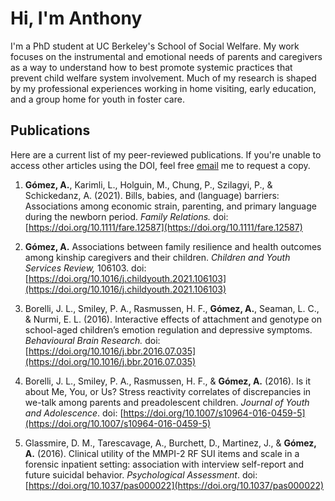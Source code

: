 # Hi, I'm Anthony
I'm a PhD student at UC Berkeley's School of Social Welfare. My work focuses on the instrumental and emotional needs of parents and caregivers as a way to understand how to best promote systemic practices that prevent child welfare system involvement. Much of my research is shaped by my professional experiences working in home visiting, early education, and a group home for youth in foster care. 

## Publications
Here are a current list of my peer-reviewed publications. If you're unable to access other articles using the DOI, feel free [email](anthonygomez@berkeley.edu) me to request a copy. 

1. **Gómez, A.**, Karimli, L., Holguin, M., Chung, P., Szilagyi, P., & Schickedanz, A. (2021). Bills, babies, and (language) barriers: Associations among economic strain, parenting, and primary language during the newborn period. _Family Relations._ doi: [https://doi.org/10.1111/fare.12587](https://doi.org/10.1111/fare.12587) 

2. **Gómez, A.** Associations between family resilience and health outcomes among kinship caregivers and their children. _Children and Youth Services Review,_ 106103. doi: [https://doi.org/10.1016/j.childyouth.2021.106103](https://doi.org/10.1016/j.childyouth.2021.106103) 

3. Borelli, J. L., Smiley, P. A., Rasmussen, H. F., **Gómez, A.**, Seaman, L. C., & Nurmi, E. L. (2016). Interactive effects of attachment and genotype on school-aged children’s emotion regulation and depressive symptoms. _Behavioural Brain Research._ doi: [https://doi.org/10.1016/j.bbr.2016.07.035](https://doi.org/10.1016/j.bbr.2016.07.035)

4. Borelli, J. L., Smiley, P. A., Rasmussen, H. F., & **Gómez, A.** (2016). Is it about Me, You, or Us? Stress reactivity correlates of discrepancies in we-talk among parents and preadolescent children. _Journal of Youth and Adolescence_. doi: [https://doi.org/10.1007/s10964-016-0459-5](https://doi.org/10.1007/s10964-016-0459-5) 

5. Glassmire, D. M., Tarescavage, A., Burchett, D., Martinez, J., & **Gómez, A.** (2016). Clinical utility of the MMPI-2 RF SUI items and scale in a forensic inpatient setting: association with interview self-report and future suicidal behavior. _Psychological Assessment_. doi: [https://doi.org/10.1037/pas000022](https://doi.org/10.1037/pas000022)


